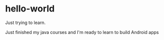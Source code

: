 # hello-world
Just trying to learn.

Just finished my java courses and I'm ready to learn to build Android apps
